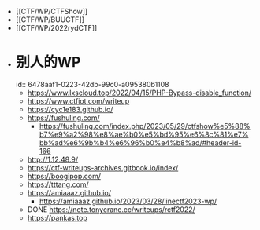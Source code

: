 - [[CTF/WP/CTFShow]]
- [[CTF/WP/BUUCTF]]
- [[CTF/WP/2022rydCTF]]
- # 别人的WP
  id:: 6478aaf1-0223-42db-99c0-a095380b1108
	- https://www.lxscloud.top/2022/04/15/PHP-Bypass-disable_function/
	- https://www.ctfiot.com/writeup
	- https://cyc1e183.github.io/
	- https://fushuling.com/
		- https://fushuling.com/index.php/2023/05/29/ctfshow%e5%88%b7%e9%a2%98%e8%ae%b0%e5%bd%95%e6%8c%81%e7%bb%ad%e6%9b%b4%e6%96%b0%e4%b8%ad/#header-id-166
	- http://1.12.48.9/
	- https://ctf-writeups-archives.gitbook.io/index/
	- https://boogipop.com/
	- https://tttang.com/
	- https://amiaaaz.github.io/
		- https://amiaaaz.github.io/2023/03/28/linectf2023-wp/
	- DONE https://note.tonycrane.cc/writeups/rctf2022/
	- https://pankas.top